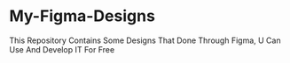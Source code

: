 # My-Figma-Designs
This Repository Contains Some Designs That Done Through Figma, U Can Use And Develop IT For Free
